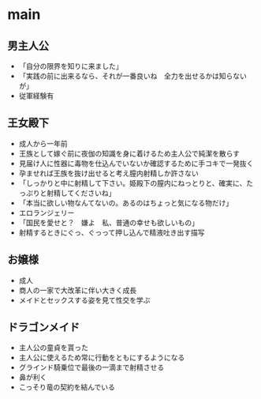 # main

## 男主人公  

- 「自分の限界を知りに来ました」  
- 「実践の前に出来るなら、それが一番良いね　全力を出せるかは知らないが」  
- 従軍経験有

## 王女殿下  

- 成人から一年前  
- 王族として嫁ぐ前に夜伽の知識を身に着けるため主人公で純潔を散らす  
- 見届け人に性器に毒物を仕込んでいないか確認するために手コキで一発抜く  
- 孕ませれば王族を抜け出せると考え膣内射精しか許さない  
- 「しっかりと中に射精して下さい。姫殿下の膣内にねっとりと、確実に、たっぷりと射精してくださいね」  
- 「本当に欲しい物なんてないの。あるのはちょっと気になる物だけ」  
- エロランジェリー  
- 「国民を愛せと？　嫌よ　私、普通の幸せも欲しいもの」  
- 射精するときにぐっ、ぐっって押し込んで精液吐き出す描写  

## お嬢様  

- 成人  
- 商人の一家で大改革に伴い大きく成長  
- メイドとセックスする姿を見て性交を学ぶ  

## ドラゴンメイド  

- 主人公の童貞を貰った  
- 主人公に使えるため常に行動をともにするようになる  
- グラインド騎乗位で最後の一滴まで射精させる  
- 鼻が利く  
- こっそり竜の契約を結んでいる

